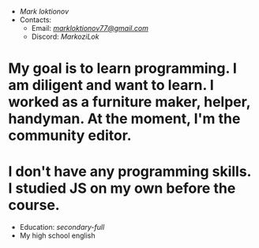 * *Mark loktionov*
* Contacts:
    * Email: *markloktionov77@gmail.com*
    * Discord: *MarkoziLok*
# My goal is to learn programming. I am diligent and want to learn. I worked as a furniture maker, helper, handyman. At the moment, I'm the community editor.
# I don't have any programming skills. I studied JS on my own before the course.
* Education: *secondary-full*
* My high school english